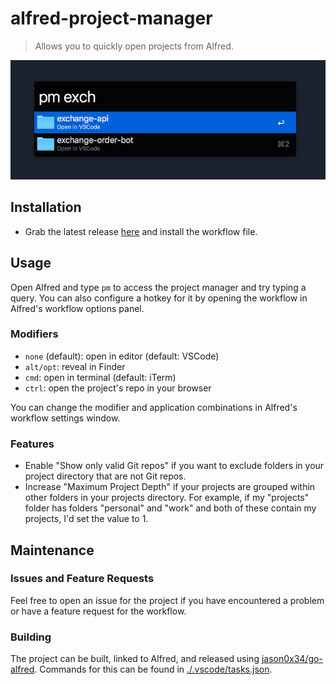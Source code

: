 # alfred-project-manager

> Allows you to quickly open projects from Alfred.

![usage example](/image.png)

## Installation

- Grab the latest release [here](https://github.com/bjrnt/alfred-project-manager/releases/) and install the workflow file.

## Usage

Open Alfred and type `pm` to access the project manager and try typing a query. You can also configure a hotkey for it by opening the workflow in Alfred's workflow options panel.

### Modifiers

- `none` (default): open in editor (default: VSCode)
- `alt/opt`: reveal in Finder
- `cmd`: open in terminal (default: iTerm)
- `ctrl`: open the project's repo in your browser

You can change the modifier and application combinations in Alfred's workflow settings window.

### Features

- Enable "Show only valid Git repos" if you want to exclude folders in your project directory that are not Git repos.
- Increase "Maximum Project Depth" if your projects are grouped within other folders in your projects directory. For example, if my "projects" folder has folders "personal" and "work" and both of these contain my projects, I'd set the value to 1.

## Maintenance

### Issues and Feature Requests

Feel free to open an issue for the project if you have encountered a problem or have a feature request for the workflow.

### Building

The project can be built, linked to Alfred, and released using [jason0x34/go-alfred](https://github.com/jason0x43/go-alfred). Commands for this can be found in [./.vscode/tasks.json](./.vscode/tasks.json).
